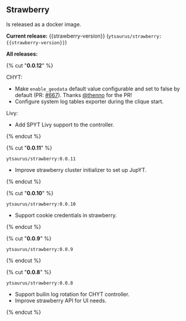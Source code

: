 ## Strawberry

Is released as a docker image.

**Current release:** {{strawberry-version}} (`ytsaurus/strawberry:{{strawberry-version}}`)

**All releases:**

{% cut "**0.0.12**" %}

CHYT:

- Make `enable_geodata` default value configurable and set to false by default (PR: [#667](https://github.com/ytsaurus/ytsaurus/pull/667)). Thanks [@thenno](https://github.com/thenno) for the PR!
- Configure system log tables exporter during the clique start.

Livy:

-  Add SPYT Livy support to the controller.

{% endcut %}

{% cut "**0.0.11**" %}

`ytsaurus/strawberry:0.0.11`

- Improve strawberry cluster initializer to set up JupYT.

{% endcut %}

{% cut "**0.0.10**" %}

`ytsaurus/strawberry:0.0.10`

- Support cookie credentials in strawberry.

{% endcut %}

{% cut "**0.0.9**" %}

`ytsaurus/strawberry:0.0.9`

{% endcut %}

{% cut "**0.0.8**" %}

`ytsaurus/strawberry:0.0.8`

- Support builin log rotation for CHYT controller.
- Improve strawberry API for UI needs.

{% endcut %}